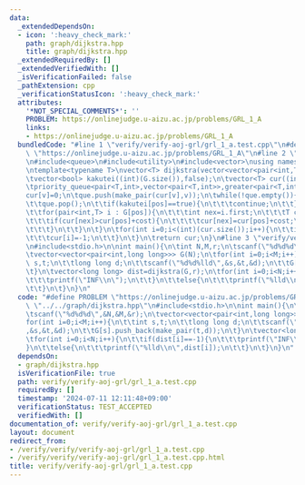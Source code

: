 ```yaml
---
data:
  _extendedDependsOn:
  - icon: ':heavy_check_mark:'
    path: graph/dijkstra.hpp
    title: graph/dijkstra.hpp
  _extendedRequiredBy: []
  _extendedVerifiedWith: []
  _isVerificationFailed: false
  _pathExtension: cpp
  _verificationStatusIcon: ':heavy_check_mark:'
  attributes:
    '*NOT_SPECIAL_COMMENTS*': ''
    PROBLEM: https://onlinejudge.u-aizu.ac.jp/problems/GRL_1_A
    links:
    - https://onlinejudge.u-aizu.ac.jp/problems/GRL_1_A
  bundledCode: "#line 1 \"verify/verify-aoj-grl/grl_1_a.test.cpp\"\n#define PROBLEM\
    \ \"https://onlinejudge.u-aizu.ac.jp/problems/GRL_1_A\"\n#line 2 \"graph/dijkstra.hpp\"\
    \n#include<queue>\n#include<utility>\n#include<vector>\nusing namespace std;\n\
    \ntemplate<typename T>\nvector<T> dijkstra(vector<vector<pair<int,T>>> G,int v){\n\
    \tvector<bool> kakutei((int)(G.size()),false);\n\tvector<T> cur((int)(G.size()),2000000000000LL);\n\
    \tpriority_queue<pair<T,int>,vector<pair<T,int>>,greater<pair<T,int>>> que;\n\t\
    cur[v]=0;\n\tque.push(make_pair(cur[v],v));\n\twhile(!que.empty()){\n\t\tint pos=que.top().second;\n\
    \t\tque.pop();\n\t\tif(kakutei[pos]==true){\n\t\t\tcontinue;\n\t\t}\n\t\tkakutei[pos]=true;\n\
    \t\tfor(pair<int,T> i : G[pos]){\n\t\t\tint nex=i.first;\n\t\t\tT cost=i.second;\n\
    \t\t\tif(cur[nex]>cur[pos]+cost){\n\t\t\t\tcur[nex]=cur[pos]+cost;\n\t\t\t\tque.push(make_pair(cur[nex],nex));\n\
    \t\t\t}\n\t\t}\n\t}\n\tfor(int i=0;i<(int)(cur.size());i++){\n\t\tif(cur[i]==2000000000000LL){\n\
    \t\t\tcur[i]=-1;\n\t\t}\n\t}\n\treturn cur;\n}\n#line 3 \"verify/verify-aoj-grl/grl_1_a.test.cpp\"\
    \n#include<stdio.h>\n\nint main(){\n\tint N,M,r;\n\tscanf(\"%d%d%d\",&N,&M,&r);\n\
    \tvector<vector<pair<int,long long>>> G(N);\n\tfor(int i=0;i<M;i++){\n\t\tint\
    \ s,t;\n\t\tlong long d;\n\t\tscanf(\"%d%d%lld\",&s,&t,&d);\n\t\tG[s].push_back(make_pair(t,d));\n\
    \t}\n\tvector<long long> dist=dijkstra(G,r);\n\tfor(int i=0;i<N;i++){\n\t\tif(dist[i]==-1){\n\
    \t\t\tprintf(\"INF\\n\");\n\t\t}\n\t\telse{\n\t\t\tprintf(\"%lld\\n\",dist[i]);\n\
    \t\t}\n\t}\n}\n"
  code: "#define PROBLEM \"https://onlinejudge.u-aizu.ac.jp/problems/GRL_1_A\"\n#include\
    \ \"../../graph/dijkstra.hpp\"\n#include<stdio.h>\n\nint main(){\n\tint N,M,r;\n\
    \tscanf(\"%d%d%d\",&N,&M,&r);\n\tvector<vector<pair<int,long long>>> G(N);\n\t\
    for(int i=0;i<M;i++){\n\t\tint s,t;\n\t\tlong long d;\n\t\tscanf(\"%d%d%lld\"\
    ,&s,&t,&d);\n\t\tG[s].push_back(make_pair(t,d));\n\t}\n\tvector<long long> dist=dijkstra(G,r);\n\
    \tfor(int i=0;i<N;i++){\n\t\tif(dist[i]==-1){\n\t\t\tprintf(\"INF\\n\");\n\t\t\
    }\n\t\telse{\n\t\t\tprintf(\"%lld\\n\",dist[i]);\n\t\t}\n\t}\n}\n"
  dependsOn:
  - graph/dijkstra.hpp
  isVerificationFile: true
  path: verify/verify-aoj-grl/grl_1_a.test.cpp
  requiredBy: []
  timestamp: '2024-07-11 12:11:48+09:00'
  verificationStatus: TEST_ACCEPTED
  verifiedWith: []
documentation_of: verify/verify-aoj-grl/grl_1_a.test.cpp
layout: document
redirect_from:
- /verify/verify/verify-aoj-grl/grl_1_a.test.cpp
- /verify/verify/verify-aoj-grl/grl_1_a.test.cpp.html
title: verify/verify-aoj-grl/grl_1_a.test.cpp
---
```

